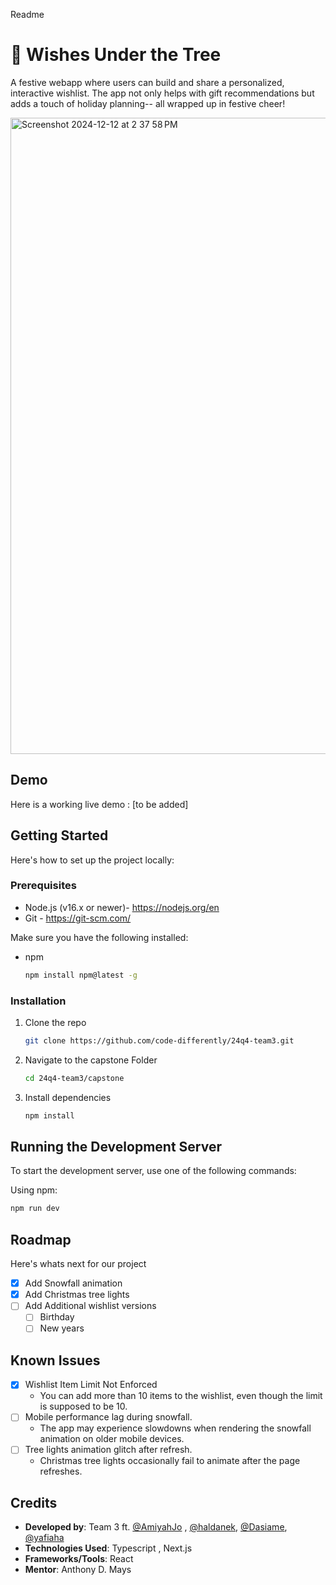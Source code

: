 Readme

# 🎄 Wishes Under the Tree   
A festive webapp where users can build and share a personalized, interactive wishlist. The app not only helps with gift recommendations but adds a touch of holiday planning-- all wrapped up in festive cheer!

<img width="1018" alt="Screenshot 2024-12-12 at 2 37 58 PM" src="https://github.com/user-attachments/assets/ccf89c50-0a59-4fb7-99c6-bac81a7bface" />


## Demo
Here is a working live demo :  [to be added]

<!-- GETTING STARTED -->
## Getting Started

Here's how to set up the project locally:

### Prerequisites

* Node.js (v16.x or newer)- https://nodejs.org/en
* Git - https://git-scm.com/

Make sure you have the following installed:
* npm
  ```sh
  npm install npm@latest -g
  ```

### Installation
1. Clone the repo
   ```sh
   git clone https://github.com/code-differently/24q4-team3.git
   ```
2. Navigate to the capstone Folder

    ```sh
    cd 24q4-team3/capstone
    ```
3. Install dependencies
   ```sh
   npm install
   ```
## Running the Development Server
   To start the development server, use one of the following commands:

Using npm:
```sh
npm run dev
```
<!-- ROADMAP -->
## Roadmap
Here's whats next for our project
- [x] Add Snowfall animation
- [x] Add Christmas tree lights
- [ ] Add Additional wishlist versions  
    - [ ] Birthday
    - [ ] New years

<!-- KNOWN ISSUES -->
## Known Issues
- [x] Wishlist Item Limit Not Enforced
  - You can add more than 10 items to the wishlist, even though the limit is supposed to be 10.
- [ ] Mobile performance lag during snowfall.
   - The app may experience slowdowns when rendering the snowfall animation on older mobile devices.
- [ ] Tree lights animation glitch after refresh.
  - Christmas tree lights occasionally fail to animate after the page refreshes.

## Credits 
* __Developed by__: Team 3 ft. [@AmiyahJo](https://github.com/AmiyahJo) , [@haldanek](https://github.com/haldanek), [@Dasiame](https://github.com/Dasiame), [@yafiaha](https://github.com/yafiaha)
* __Technologies Used__: Typescript , Next.js
* __Frameworks/Tools__: React
* __Mentor__: Anthony D. Mays 
